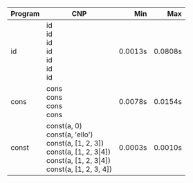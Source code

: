 Program | CNP | Min | Max
--- | --- | ---: | ---:
id | id<br/>id<br/>id<br/>id<br/>id<br/>id<br/>id | 0.0013s | 0.0808s
cons | cons<br/>cons<br/>cons<br/>cons | 0.0078s | 0.0154s
const | const(a, 0)<br/>const(a, 'ello')<br/>const(a, [1, 2, 3])<br/>const(a, [1, 2, 3\|4])<br/>const(a, [1, 2, 3\|4])<br/>const(a, [1, 2, 3, 4]) | 0.0003s | 0.0010s
